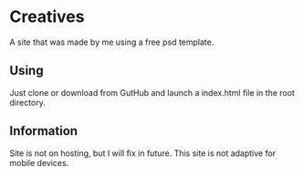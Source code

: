 # Creatives

A site that was made by me using a free psd template. 

## Using

Just clone or download from GutHub and launch a index.html file in the root directory.

## Information 

Site is not on hosting, but I will fix in future.
This site is not adaptive for mobile devices.
